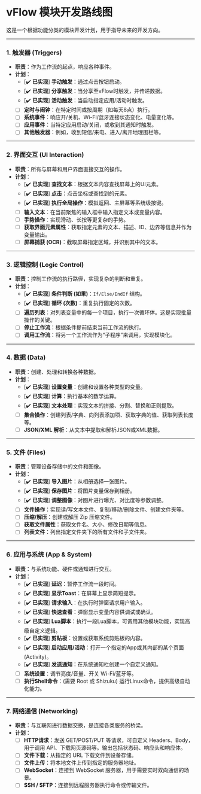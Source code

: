 # vFlow 模块开发路线图

这是一个根据功能分类的模块开发计划，用于指导未来的开发方向。

---

### 1. 触发器 (Triggers)
* **职责**：作为工作流的起点，响应各种事件。
* **计划**：
    * [✔️ **已实现**] **手动触发**：通过点击按钮启动。
    * [✔️ **已实现**] **分享触发**：当分享至vFlow时触发，并传递数据。
    * [✔️ **已实现**] **活动触发**：当启动指定应用/活动时触发。
    * [ ] **定时与闹钟**：在特定时间或按周期（如每天8点）执行。
    * [ ] **系统事件**：响应开/关机、Wi-Fi/蓝牙连接状态变化、电量变化等。
    * [ ] **应用事件**：当特定应用启动/关闭，或收到其通知时触发。
    * [ ] **其他触发器**：例如，收到短信/来电、进入/离开地理围栏等。

---

### 2. 界面交互 (UI Interaction)
* **职责**：所有与屏幕和用户界面直接交互的操作。
* **计划**：
    * [✔️ **已实现**] **查找文本**：根据文本内容查找屏幕上的UI元素。
    * [✔️ **已实现**] **点击**：点击坐标或查找到的元素。
    * [✔️ **已实现**] **执行全局操作**：模拟返回、主屏幕等系统级按键。
    * [ ] **输入文本**：在当前聚焦的输入框中输入指定文本或变量内容。
    * [ ] **手势操作**：实现滑动、长按等更复杂的手势。
    * [ ] **获取界面元素属性**：获取指定元素的文本、描述、ID、边界等信息并作为变量输出。
    * [ ] **屏幕捕获 (OCR)**：截取屏幕指定区域，并识别其中的文本。

---

### 3. 逻辑控制 (Logic Control)
* **职责**：控制工作流的执行路径，实现复杂的判断和重复。
* **计划**：
    * [✔️ **已实现**] **条件判断 (如果)**：`If/Else/EndIf` 结构。
    * [✔️ **已实现**] **循环 (次数)**：重复执行固定的次数。
    * [ ] **遍历列表**：对列表变量中的每一个项目，执行一次循环体。这是实现批量操作的关键。
    * [ ] **停止工作流**：根据条件提前结束当前工作流的执行。
    * [ ] **调用工作流**：将另一个工作流作为“子程序”来调用，实现模块化。

---

### 4. 数据 (Data)
* **职责**：创建、处理和转换各种数据。
* **计划**：
    * [✔️ **已实现**] **设置变量**：创建和设置各种类型的变量。
    * [✔️ **已实现**] **计算**：执行基本的数学运算。
    * [✔️ **已实现**] **文本处理**：实现文本的拼接、分割、替换和正则提取。
    * [ ] **集合操作**：创建列表/字典、向列表添加项、获取字典的值、获取列表长度等。
    * [ ] **JSON/XML 解析**：从文本中提取和解析JSON或XML数据。

---

### 5. 文件 (Files)
* **职责**：管理设备存储中的文件和图像。
* **计划**：
    * [✔️ **已实现**] **导入图片**：从相册选择一张图片。
    * [✔️ **已实现**] **保存图片**：将图片变量保存到相册。
    * [✔️ **已实现**] **调整图像**：对图片进行曝光、对比度等参数调整。
    * [ ] **文件操作**：实现读/写文本文件、复制/移动/删除文件、创建文件夹等。
    * [ ] **压缩/解压**：创建或解压 Zip 压缩文件。
    * [ ] **获取文件属性**：获取文件名、大小、修改日期等信息。
    * [ ] **列表文件**：列出指定文件夹下的所有文件和子文件夹。

---

### 6. 应用与系统 (App & System)
* **职责**：与系统功能、硬件或通知进行交互。
* **计划**：
    * [✔️ **已实现**] **延迟**：暂停工作流一段时间。
    * [✔️ **已实现**] **显示Toast**：在屏幕上显示简短提示。
    * [✔️ **已实现**] **请求输入**：在执行时弹窗请求用户输入。
    * [✔️ **已实现**] **快速查看**：弹窗显示变量内容供调试或确认。
    * [✔️ **已实现**] **Lua脚本**：执行一段Lua脚本，可调用其他模块功能，实现高级自定义逻辑。
    * [✔️ **已实现**] **剪贴板**：设置或获取系统剪贴板的内容。
    * [✔️ **已实现**] **启动应用/活动**：打开一个指定的App或其内部的某个页面 (Activity)。
    * [✔️ **已实现**] **发送通知**：在系统通知栏创建一个自定义通知。
    * [ ] **系统设置**：调节亮度/音量、开关 Wi-Fi/蓝牙等。
    * [ ] **执行Shell命令**：(需要 Root 或 Shizuku) 运行Linux命令，提供高级自动化能力。

---

### 7. 网络通信 (Networking)
* **职责**：与互联网进行数据交换，是连接各类服务的桥梁。
* **计划**：
    * [ ] **HTTP请求**：发送 GET/POST/PUT 等请求，可自定义 Headers、Body，用于调用 API、下载网页源码等。输出包括状态码、响应头和响应体。
    * [ ] **文件下载**：从指定的 URL 下载文件到设备存储。
    * [ ] **文件上传**：将本地文件上传到指定的服务器地址。
    * [ ] **WebSocket**：连接到 WebSocket 服务器，用于需要实时双向通信的场景。
    * [ ] **SSH / SFTP**：连接到远程服务器执行命令或传输文件。
